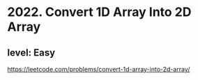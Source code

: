 # 2022. Convert 1D Array Into 2D Array
## level: Easy

https://leetcode.com/problems/convert-1d-array-into-2d-array/
